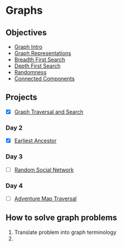 # Graphs

## Objectives

* [Graph Intro](objectives/graph-intro)
* [Graph Representations](objectives/graph-representations)
* [Breadth First Search](objectives/breadth-first-search)
* [Depth First Search](objectives/depth-first-search)
* [Randomness](objectives/randomness)
* [Connected Components](objectives/connected-components)

## Projects

<!-- ### Day 1 -->
* [X] [Graph Traversal and Search](projects/graph)

### Day 2
* [X] [Earliest Ancestor](projects/ancestor)

### Day 3
* [ ] [Random Social Network](projects/social)

### Day 4
* [ ] [Adventure Map Traversal](projects/adventure)
 

## How to solve graph problems

1. Translate problem into graph terminology
2. 